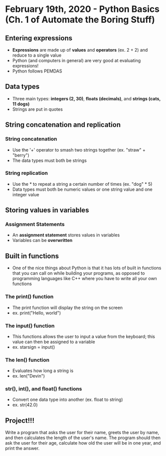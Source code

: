 # February 19th, 2020 - Python Basics (Ch. 1 of Automate the Boring Stuff)

## Entering expressions

- **Expressions** are made up of **values** and **operators** (ex. 2 + 2) and reduce to a single value
- Python (and computers in general) are very good at evaluating expressions!
- Python follows PEMDAS

## Data types

- Three main types: **integers (2, 30)**, **floats (decimals)**, and **strings (cats, 11 dogs)**
- Strings are put in quotes

## String concatenation and replication

### String concatenation

- Use the '+' operator to smash two strings together (ex. "straw" + "berry")
- The data types must both be strings

### String replication

- Use the * to repeat a string a certain number of times (ex. "dog" * 5)
- Data types must both be numeric values or one string value and one integer value

## Storing values in variables

### Assignment Statements

- An **assignment statement** stores values in variables
- Variables can be **overwritten**

## Built in functions

- One of the nice things about Python is that it has lots of built in functions that you can call on while building your programs, as opposed to programming languages like C++ where you have to write all your own functions

### The print() function

- The print function will display the string on the screen
- ex. print("Hello, world")

### The input() function

- This functions allows the user to input a value from the keyboard; this value can then be assigned to a variable
- ex. starsign = input()

### The len() function

- Evaluates how long a string is
- ex. len("Devin")

### str(), int(), and float() functions

- Convert one data type into another (ex. float to string)
- ex. str(42.0)

## Project!!!

Write a program that asks the user for their name, greets the user by name, and then calculates the length of the user's name. The program should then ask the user for their age, calculate how old the user will be in one year, and print the answer.
